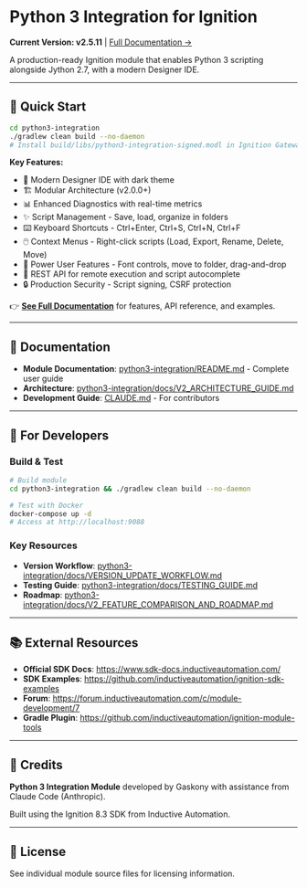 # Python 3 Integration for Ignition

**Current Version: v2.5.11** | [Full Documentation →](python3-integration/README.md)

A production-ready Ignition module that enables Python 3 scripting alongside Jython 2.7, with a modern Designer IDE.

---

## 🚀 Quick Start

```bash
cd python3-integration
./gradlew clean build --no-daemon
# Install build/libs/python3-integration-signed.modl in Ignition Gateway
```

**Key Features:**
- 🎨 Modern Designer IDE with dark theme
- 🏗️ Modular Architecture (v2.0.0+)
- 📊 Enhanced Diagnostics with real-time metrics
- ✨ Script Management - Save, load, organize in folders
- ⌨️ Keyboard Shortcuts - Ctrl+Enter, Ctrl+S, Ctrl+N, Ctrl+F
- 🖱️ Context Menus - Right-click scripts (Load, Export, Rename, Delete, Move)
- 🎯 Power User Features - Font controls, move to folder, drag-and-drop
- 🔄 REST API for remote execution and script autocomplete
- 🔒 Production Security - Script signing, CSRF protection

👉 **[See Full Documentation](python3-integration/README.md)** for features, API reference, and examples.

---

## 📖 Documentation

- **Module Documentation**: [python3-integration/README.md](python3-integration/README.md) - Complete user guide
- **Architecture**: [python3-integration/docs/V2_ARCHITECTURE_GUIDE.md](python3-integration/docs/V2_ARCHITECTURE_GUIDE.md)
- **Development Guide**: [CLAUDE.md](CLAUDE.md) - For contributors

---

## 🔧 For Developers

### Build & Test
```bash
# Build module
cd python3-integration && ./gradlew clean build --no-daemon

# Test with Docker
docker-compose up -d
# Access at http://localhost:9088
```

### Key Resources
- **Version Workflow**: [python3-integration/docs/VERSION_UPDATE_WORKFLOW.md](python3-integration/docs/VERSION_UPDATE_WORKFLOW.md)
- **Testing Guide**: [python3-integration/docs/TESTING_GUIDE.md](python3-integration/docs/TESTING_GUIDE.md)
- **Roadmap**: [python3-integration/docs/V2_FEATURE_COMPARISON_AND_ROADMAP.md](python3-integration/docs/V2_FEATURE_COMPARISON_AND_ROADMAP.md)

---

## 📚 External Resources

- **Official SDK Docs**: https://www.sdk-docs.inductiveautomation.com/
- **SDK Examples**: https://github.com/inductiveautomation/ignition-sdk-examples
- **Forum**: https://forum.inductiveautomation.com/c/module-development/7
- **Gradle Plugin**: https://github.com/inductiveautomation/ignition-module-tools

---

## 📜 Credits

**Python 3 Integration Module** developed by Gaskony with assistance from Claude Code (Anthropic).

Built using the Ignition 8.3 SDK from Inductive Automation.

---

## 📄 License

See individual module source files for licensing information.
